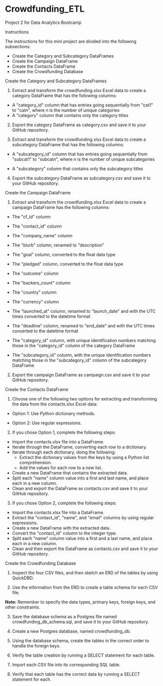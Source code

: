 # Crowdfunding_ETL
Project 2 for Data Analytics Bootcamp

Instructions

The instructions for this mini project are divided into the following subsections:
* Create the Category and Subcategory DataFrames
* Create the Campaign DataFrame
* Create the Contacts DataFrame
* Create the Crowdfunding Database

Create the Category and Subcategory DataFrames
1. Extract and transform the crowdfunding.xlsx Excel data to create a category DataFrame that has the following columns:

* A "category_id" column that has entries going sequentially from "cat1" to "cat*n*", where n is the number of unique categories
* A "category" column that contains only the category titles

2. Export the category DataFrame as category.csv and save it to your GitHub repository.

3. Extract and transform the crowdfunding.xlsx Excel data to create a subcategory DataFrame that has the following columns:

* A "subcategory_id" column that has entries going sequentially from "subcat1" to "subcat*n*", where n is the number of unique subcategories

* A "subcategory" column that contains only the subcategory titles

4. Export the subcategory DataFrame as subcategory.csv and save it to your GitHub repository.

Create the Campaign DataFrame

1. Extract and transform the crowdfunding.xlsx Excel data to create a campaign DataFrame has the following columns:

* The "cf_id" column

* The "contact_id" column

* The "company_name" column

* The "blurb" column, renamed to "description"

* The "goal" column, converted to the float data type

* The "pledged" column, converted to the float data type

* The "outcome" column

* The "backers_count" column

* The "country" column

* The "currency" column

* The "launched_at" column, renamed to "launch_date" and with the UTC times converted to the datetime format

* The "deadline" column, renamed to "end_date" and with the UTC times converted to the datetime format

* The "category_id" column, with unique identification numbers matching those in the "category_id" column of the category DataFrame

* The "subcategory_id" column, with the unique identification numbers matching those in the "subcategory_id" column of the subcategory DataFrame

2. Export the campaign DataFrame as campaign.csv and save it to your GitHub repository.

Create the Contacts DataFrame
1. Choose one of the following two options for extracting and transforming the data from the contacts.xlsx Excel data:

* Option 1: Use Python dictionary methods.

* Option 2: Use regular expressions.

2. If you chose Option 1, complete the following steps:

* Import the contacts.xlsx file into a DataFrame.
* Iterate through the DataFrame, converting each row to a dictionary.
* Iterate through each dictionary, doing the following:
  * Extract the dictionary values from the keys by using a Python list comprehension.
  * Add the values for each row to a new list.
* Create a new DataFrame that contains the extracted data.
* Split each "name" column value into a first and last name, and place each in a new column.
* Clean and export the DataFrame as contacts.csv and save it to your GitHub repository.

3. If you chose Option 2, complete the following steps:
* Import the contacts.xlsx file into a DataFrame.
* Extract the "contact_id", "name", and "email" columns by using regular expressions.
* Create a new DataFrame with the extracted data.
* Convert the "contact_id" column to the integer type.
* Split each "name" column value into a first and a last name, and place each in a new column.
* Clean and then export the DataFrame as contacts.csv and save it to your GitHub repository.

Create the Crowdfunding Database
1. Inspect the four CSV files, and then sketch an ERD of the tables by using QuickDBD.

2. Use the information from the ERD to create a table schema for each CSV file.

**Note:** Remember to specify the data types, primary keys, foreign keys, and other constraints.

3. Save the database schema as a Postgres file named crowdfunding_db_schema.sql, and save it to your GitHub repository.

4. Create a new Postgres database, named crowdfunding_db.

5. Using the database schema, create the tables in the correct order to handle the foreign keys.

6. Verify the table creation by running a SELECT statement for each table.

7. Import each CSV file into its corresponding SQL table.

8. Verify that each table has the correct data by running a SELECT statement for each.






















